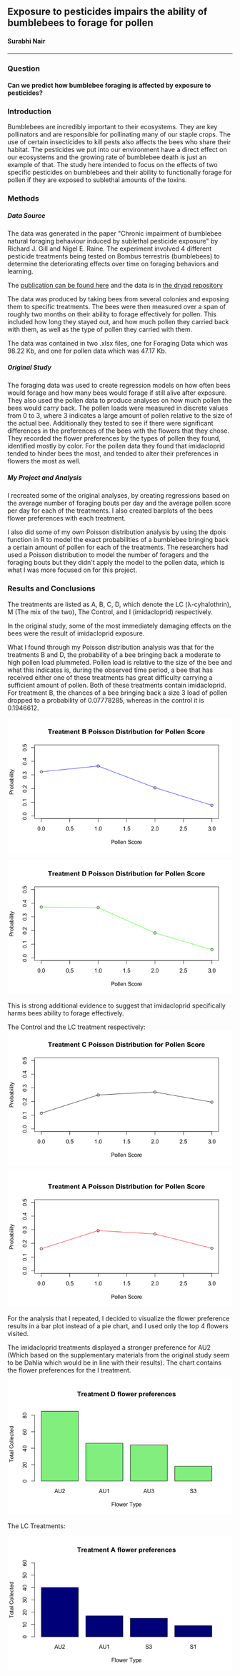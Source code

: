 ## Exposure to pesticides impairs the ability of bumblebees to forage for pollen

#### Surabhi Nair
----------
### Question
#### Can we predict how bumblebee foraging is affected by exposure to pesticides? 

### Introduction
Bumblebees are incredibly important to their ecosystems. They are key pollinators and are responsible for pollinating many of our staple crops. The use of certain insecticides to kill pests also affects the bees who share their habitat. 
The pesticides we put into our environment have a direct effect on our ecosystems and the growing rate of bumblebee death is just an example of that. The study here intended to focus on the effects of two specific pesticides on bumblebees and their ability to functionally forage for pollen if they are exposed to sublethal amounts of the toxins.

### Methods
##### Data Source
The data was generated in the paper "Chronic impairment of bumblebee natural foraging behaviour induced by sublethal pesticide exposure" by Richard J. Gill and Nigel E. Raine. The experiment involved 4 different pesticide treatments being tested on Bombus terrestris (bumblebees) to determine the deteriorating effects over time on foraging behaviors and learning. 

The [publication can be found here](http://onlinelibrary.wiley.com/doi/10.1111/1365-2435.12292/full) and the data is in [the dryad repository](http://datadryad.org/resource/doi:10.5061/dryad.kv558)

The data was produced by taking bees from several colonies and exposing them to specific treatments. The bees were then measured over a span of roughly two months on their ability to forage effectively for pollen. This included how long they stayed out, and how much pollen they carried back with them, as well as the type of pollen they carried with them. 

The data was contained in two .xlsx files, one for Foraging Data which was 98.22 Kb, and one for pollen data which was 47.17 Kb. 

##### Original Study
The foraging data was used to create regression models on how often bees would forage and how many bees would forage if still alive after exposure. They also used the pollen data to produce analyses on how much pollen the bees would carry back. The pollen loads were measured in discrete values from 0 to 3, where 3 indicates a large amount of pollen relative to the size of the actual bee. Additionally they tested to see if there were significant differences in the preferences of the bees with the flowers that they chose. They recorded the flower preferences by the types of pollen they found, identified mostly by color. For the pollen data they found that imidacloprid tended to hinder bees the most, and tended to alter their preferences in flowers the most as well. 

##### My Project and Analysis 
I recreated some of the original analyses, by creating regressions based on the average number of foraging bouts per day and the average pollen score per day for each of the treatments. I also created barplots of the bees flower preferences with each treatment. 

I also did some of my own Poisson distribution analysis by using the dpois function in R to model the exact probabilities of a bumblebee bringing back a certain amount of pollen for each of the treatments.  The researchers had used a Poisson distribution to model the number of foragers and the foraging bouts but they didn't apply the model to the pollen data, which is what I was more focused on for this project. 

### Results and Conclusions
The treatments are listed as A, B, C, D, which denote the LC (λ-cyhalothrin), M (The mix of the two), The Control, and I (imidacloprid) respectively. 

In the original study, some of the most immediately damaging effects on the bees were the result of imidacloprid exposure.

What I found through my Poisson distribution analysis was that for the treatments B and D, the probability of a bee bringing back a moderate to high pollen load plummeted. Pollen load is relative to the size of the bee and what this indicates is, during the observed time period, a bee that has received either one of these treatments has great difficulty carrying a sufficient amount of pollen. Both of these treatments contain imidacloprid. For treatment B, the chances of a bee bringing back a size 3 load of pollen dropped to a probability of 0.07778285, whereas in the control it is 0.1946612. 

![B Poisson Values](https://github.com/SubiNair/CompBioLabsAndAssigments/blob/master/Assignment11/BPoisson.png "B Poisson Values")

![D Poisson Values](https://github.com/SubiNair/CompBioLabsAndAssigments/blob/master/Assignment11/DPoisson.png "D Poisson Values")

This is strong additional evidence to suggest that imidacloprid specifically harms bees ability to forage effectively. 

The Control and the LC treatment respectively:
![C Poisson Values](https://github.com/SubiNair/CompBioLabsAndAssigments/blob/master/Assignment11/CPoisson.png "C Poisson Values")

![A Poisson Values](https://github.com/SubiNair/CompBioLabsAndAssigments/blob/master/Assignment11/APoisson.png "A Poisson Values")


For the analysis that I repeated, I decided to visualize the flower preference results in a bar plot instead of a pie chart, and I used only the top 4 flowers visited. 

The imidacloprid treatments displayed a stronger preference for AU2 (Which based on the supplementary materials from the original study seem to be Dahlia which would be in line with their results). The chart contains the flower preferences for the I treatment.

![D Flower Pref](https://github.com/SubiNair/CompBioLabsAndAssigments/blob/master/Assignment11/DFlowerPref.png)

The LC Treatments:

![A Flower Pref](https://github.com/SubiNair/CompBioLabsAndAssigments/blob/master/Assignment11/AFlowerPref.png)


